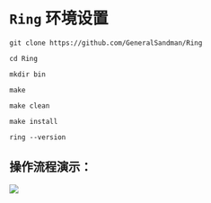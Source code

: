 # ```Ring``` 环境设置


```shell
git clone https://github.com/GeneralSandman/Ring

cd Ring

mkdir bin

make

make clean

make install

ring --version

```

## 操作流程演示：

![](./maktl-a0t46.gif)

